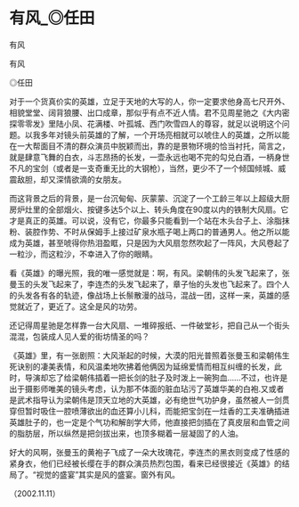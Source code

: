 # 有风_◎任田

有风

有风

◎任田

对于一个货真价实的英雄，立足于天地的大写的人，你一定要求他身高七尺开外、相貌堂堂、阔背狼腰、出口成章，那似乎有点不近人情。君不见周星驰之《大内密探零零发》里陆小凤、花满楼、叶孤城、西门吹雪四人的尊容，就足以说明这个问题。以我多年对镜头前英雄的了解，一个开场亮相就可以唬住人的英雄，之所以能在一大帮面目不清的群众演员中脱颖而出，靠的是景物环境的恰当衬托，简言之，就是肆意飞舞的白衣，斗志昂扬的长发，一壶永远也喝不完的勾兑白酒，一柄身世不凡的宝剑（或者是一支奇重无比的大钢枪），当然，更少不了一个倾国倾城、威震敌胆，却又深情欲滴的女朋友。

而这背景之后的背景，是一台沉甸甸、灰蒙蒙、沉淀了一个工龄三年以上超级大厨房炉灶里的全部烟火、按键多达5个以上、转头角度在90度以内的铁制大风扇。它才是真正的英雄。可以说，没有它，你最多只能看到一个站在木头台子上、涂脂抹粉、装腔作势、不时从保姆手上接过矿泉水瓶子喝上两口的普通男人。他之所以能成为英雄，甚至唬得你热泪盈眶，只是因为大风扇忽然吹起了一阵风，大风卷起了一粒沙，而这粒沙，不幸进入了你的眼睛。

看《英雄》的曝光照，我的唯一感觉就是：啊，有风。梁朝伟的头发飞起来了，张曼玉的头发飞起来了，李连杰的头发飞起来了，章子怡的头发也飞起来了。四个人的头发各有各的轨迹，像战场上长鬃散漫的战马，混战一团，这样一来，英雄的感觉就近了，更近了。这全是风的功劳。

还记得周星驰是怎样靠一台大风扇、一堆碎报纸、一件破堂衫，把自己从一个街头混混，包装成人见人爱的街坊情圣的吗？

《英雄》里，有一张剧照：大风渐起的时候，大漠的阳光普照着张曼玉和梁朝伟生死诀别的凄美表情，和风温柔地吹拂着他俩因为延绵爱情而相互纠缠的长发，此时，导演却忘了给梁朝伟插着一把长剑的肚子及时泼上一碗狗血……不过，也许是出于摄影师唯美的镜头考虑，认为那不体面的脏血玷污了英雄华美的白袍.又或者是武术指导认为梁朝伟是顶天立地的大英雄，必有绝世气功护身，虽然被人一剑贯穿但暂时吸住一腔喷薄欲出的血还算小儿科，而能把宝剑在一炷香的工夫准确插进英雄肚子的，也一定是个气功和解剖学大师，他直接把剑插在了真皮层和血管之间的脂肪层，所以纵然是把剑拔出来，也顶多糊着一层凝固了的人油。

好大的风啊，张曼玉的黄袍子飞成了一朵大玫瑰花，李连杰的黑衣则变成了性感的紧身衣，他们已经被长缨在手的群众演员热烈包围，看来已经很接近《英雄》的结局了。“视觉的盛宴”其实是风的盛宴。窗外有风。

（2002.11.11）